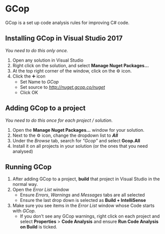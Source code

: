 # GCop
GCop is a set up code analysis rules for improving C# code.


## Installing GCop in Visual Studio 2017
*You need to do this only once.*

1. Open any solution in Visual Studio
2. Right click on the solution, and select **Manage Nuget Packages...**
3. At the top right corner of the window, click on the ⚙ icon.
4. Click the ➕ icon
   - Set Name to *GCop*
   - Set source to *http://nuget.gcop.co/nuget*
   - Click OK
   
## Adding GCop to a project
*You need to do this once for each project / solution.*

1. Open the **Manage Nuget Packages...** window for your solution.
1. Next to the ⚙ icon, change the dropdown list to ***All***
2. Under the *Browse* tab, search for *"Gcop"* and select **Gcop.All**
3. Install it on all projects in your solution (or the ones that you need analysed)



## Running GCop
1. After adding GCop to a project, **build** that project in Visual Studio in the normal way.
2. Open the *Error List* window
   - Ensure *Errors*, *Warnings* and *Messages* tabs are all selected
   - Ensure the last drop down is selected as **Build + IntelliSense**
3. Make sure you see items in the *Error List* window whose Code starts with *GCop*.
   - If you don't see any GCop warnings, right click on each project and select **Properties** > **Code Analysis** and ensure **Run Code Analysis on Build** is ticked.
